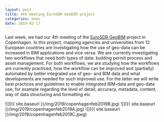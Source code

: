 ```yaml
---
layout: post
title: 4th meeting EuroSDR GeoBIM project
categories: news
date: 2019-02-17
---
```


Last week, we had our 4th meeting of the [EuroSDR GeoBIM](https://3d.bk.tudelft.nl/projects/eurosdr-geobim/) project in Copenhagen.
In this project, mapping agencies and universities from 12 European countries are investigating how the use of geo-data can be increased in BIM applications and vice versa.
We are currently investigating two workflows that need both types of data: building permit process and asset management.
For both workflows, we are studying how the workflows are currently practiced, how the workflow can be improved and (partially) automated by better integrated use of geo- and BIM data and what developments are needed for such improved use.
For the latter we will write best practices and guidelines to enable integrated BIM-data and geo-data use, for example regarding the level of detail, accuracy, metadata, content, way of data structuring and formatting etc

![]({{ site.baseurl }}/img/2019/copenhagenfeb2019B.jpg)
![]({{ site.baseurl }}/img/2019/copenhagenfeb2019A.jpg)
![]({{ site.baseurl }}/img/2019/copenhagenfeb2019C.jpeg)
